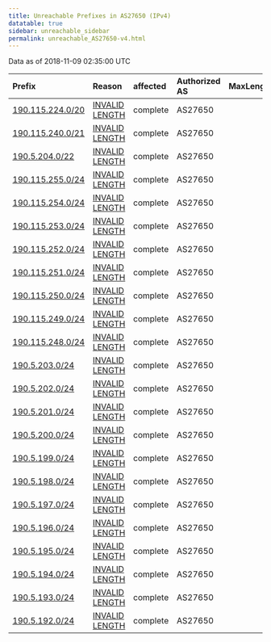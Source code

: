 ```yaml
---
title: Unreachable Prefixes in AS27650 (IPv4)
datatable: true
sidebar: unreachable_sidebar
permalink: unreachable_AS27650-v4.html
---
```


Data as of 2018-11-09 02:35:00 UTC


<div class="datatable-begin"></div>

| Prefix                                                     | Reason                                                                                                     | affected   | Authorized AS   |   MaxLength | Anchor                                         |   unreachable /24s |
|:-----------------------------------------------------------|:-----------------------------------------------------------------------------------------------------------|:-----------|:----------------|------------:|:-----------------------------------------------|-------------------:|
| [190.115.224.0/20](https://stat.ripe.net/190.115.224.0/20) | [INVALID LENGTH](https://rpki-validator.ripe.net/announcement-preview?asn=AS27650&prefix=190.115.224.0/20) | complete   | AS27650         |          19 | [LACNIC](unreachable_LACNIC_RPKI_Root-v4.html) |                 16 |
| [190.115.240.0/21](https://stat.ripe.net/190.115.240.0/21) | [INVALID LENGTH](https://rpki-validator.ripe.net/announcement-preview?asn=AS27650&prefix=190.115.240.0/21) | complete   | AS27650         |          19 | [LACNIC](unreachable_LACNIC_RPKI_Root-v4.html) |                  8 |
| [190.5.204.0/22](https://stat.ripe.net/190.5.204.0/22)     | [INVALID LENGTH](https://rpki-validator.ripe.net/announcement-preview?asn=AS27650&prefix=190.5.204.0/22)   | complete   | AS27650         |          20 | [LACNIC](unreachable_LACNIC_RPKI_Root-v4.html) |                  4 |
| [190.115.255.0/24](https://stat.ripe.net/190.115.255.0/24) | [INVALID LENGTH](https://rpki-validator.ripe.net/announcement-preview?asn=AS27650&prefix=190.115.255.0/24) | complete   | AS27650         |          19 | [LACNIC](unreachable_LACNIC_RPKI_Root-v4.html) |                  1 |
| [190.115.254.0/24](https://stat.ripe.net/190.115.254.0/24) | [INVALID LENGTH](https://rpki-validator.ripe.net/announcement-preview?asn=AS27650&prefix=190.115.254.0/24) | complete   | AS27650         |          19 | [LACNIC](unreachable_LACNIC_RPKI_Root-v4.html) |                  1 |
| [190.115.253.0/24](https://stat.ripe.net/190.115.253.0/24) | [INVALID LENGTH](https://rpki-validator.ripe.net/announcement-preview?asn=AS27650&prefix=190.115.253.0/24) | complete   | AS27650         |          19 | [LACNIC](unreachable_LACNIC_RPKI_Root-v4.html) |                  1 |
| [190.115.252.0/24](https://stat.ripe.net/190.115.252.0/24) | [INVALID LENGTH](https://rpki-validator.ripe.net/announcement-preview?asn=AS27650&prefix=190.115.252.0/24) | complete   | AS27650         |          19 | [LACNIC](unreachable_LACNIC_RPKI_Root-v4.html) |                  1 |
| [190.115.251.0/24](https://stat.ripe.net/190.115.251.0/24) | [INVALID LENGTH](https://rpki-validator.ripe.net/announcement-preview?asn=AS27650&prefix=190.115.251.0/24) | complete   | AS27650         |          19 | [LACNIC](unreachable_LACNIC_RPKI_Root-v4.html) |                  1 |
| [190.115.250.0/24](https://stat.ripe.net/190.115.250.0/24) | [INVALID LENGTH](https://rpki-validator.ripe.net/announcement-preview?asn=AS27650&prefix=190.115.250.0/24) | complete   | AS27650         |          19 | [LACNIC](unreachable_LACNIC_RPKI_Root-v4.html) |                  1 |
| [190.115.249.0/24](https://stat.ripe.net/190.115.249.0/24) | [INVALID LENGTH](https://rpki-validator.ripe.net/announcement-preview?asn=AS27650&prefix=190.115.249.0/24) | complete   | AS27650         |          19 | [LACNIC](unreachable_LACNIC_RPKI_Root-v4.html) |                  1 |
| [190.115.248.0/24](https://stat.ripe.net/190.115.248.0/24) | [INVALID LENGTH](https://rpki-validator.ripe.net/announcement-preview?asn=AS27650&prefix=190.115.248.0/24) | complete   | AS27650         |          19 | [LACNIC](unreachable_LACNIC_RPKI_Root-v4.html) |                  1 |
| [190.5.203.0/24](https://stat.ripe.net/190.5.203.0/24)     | [INVALID LENGTH](https://rpki-validator.ripe.net/announcement-preview?asn=AS27650&prefix=190.5.203.0/24)   | complete   | AS27650         |          20 | [LACNIC](unreachable_LACNIC_RPKI_Root-v4.html) |                  1 |
| [190.5.202.0/24](https://stat.ripe.net/190.5.202.0/24)     | [INVALID LENGTH](https://rpki-validator.ripe.net/announcement-preview?asn=AS27650&prefix=190.5.202.0/24)   | complete   | AS27650         |          20 | [LACNIC](unreachable_LACNIC_RPKI_Root-v4.html) |                  1 |
| [190.5.201.0/24](https://stat.ripe.net/190.5.201.0/24)     | [INVALID LENGTH](https://rpki-validator.ripe.net/announcement-preview?asn=AS27650&prefix=190.5.201.0/24)   | complete   | AS27650         |          20 | [LACNIC](unreachable_LACNIC_RPKI_Root-v4.html) |                  1 |
| [190.5.200.0/24](https://stat.ripe.net/190.5.200.0/24)     | [INVALID LENGTH](https://rpki-validator.ripe.net/announcement-preview?asn=AS27650&prefix=190.5.200.0/24)   | complete   | AS27650         |          20 | [LACNIC](unreachable_LACNIC_RPKI_Root-v4.html) |                  1 |
| [190.5.199.0/24](https://stat.ripe.net/190.5.199.0/24)     | [INVALID LENGTH](https://rpki-validator.ripe.net/announcement-preview?asn=AS27650&prefix=190.5.199.0/24)   | complete   | AS27650         |          20 | [LACNIC](unreachable_LACNIC_RPKI_Root-v4.html) |                  1 |
| [190.5.198.0/24](https://stat.ripe.net/190.5.198.0/24)     | [INVALID LENGTH](https://rpki-validator.ripe.net/announcement-preview?asn=AS27650&prefix=190.5.198.0/24)   | complete   | AS27650         |          20 | [LACNIC](unreachable_LACNIC_RPKI_Root-v4.html) |                  1 |
| [190.5.197.0/24](https://stat.ripe.net/190.5.197.0/24)     | [INVALID LENGTH](https://rpki-validator.ripe.net/announcement-preview?asn=AS27650&prefix=190.5.197.0/24)   | complete   | AS27650         |          20 | [LACNIC](unreachable_LACNIC_RPKI_Root-v4.html) |                  1 |
| [190.5.196.0/24](https://stat.ripe.net/190.5.196.0/24)     | [INVALID LENGTH](https://rpki-validator.ripe.net/announcement-preview?asn=AS27650&prefix=190.5.196.0/24)   | complete   | AS27650         |          20 | [LACNIC](unreachable_LACNIC_RPKI_Root-v4.html) |                  1 |
| [190.5.195.0/24](https://stat.ripe.net/190.5.195.0/24)     | [INVALID LENGTH](https://rpki-validator.ripe.net/announcement-preview?asn=AS27650&prefix=190.5.195.0/24)   | complete   | AS27650         |          20 | [LACNIC](unreachable_LACNIC_RPKI_Root-v4.html) |                  1 |
| [190.5.194.0/24](https://stat.ripe.net/190.5.194.0/24)     | [INVALID LENGTH](https://rpki-validator.ripe.net/announcement-preview?asn=AS27650&prefix=190.5.194.0/24)   | complete   | AS27650         |          20 | [LACNIC](unreachable_LACNIC_RPKI_Root-v4.html) |                  1 |
| [190.5.193.0/24](https://stat.ripe.net/190.5.193.0/24)     | [INVALID LENGTH](https://rpki-validator.ripe.net/announcement-preview?asn=AS27650&prefix=190.5.193.0/24)   | complete   | AS27650         |          20 | [LACNIC](unreachable_LACNIC_RPKI_Root-v4.html) |                  1 |
| [190.5.192.0/24](https://stat.ripe.net/190.5.192.0/24)     | [INVALID LENGTH](https://rpki-validator.ripe.net/announcement-preview?asn=AS27650&prefix=190.5.192.0/24)   | complete   | AS27650         |          20 | [LACNIC](unreachable_LACNIC_RPKI_Root-v4.html) |                  1 |

<div class="datatable-end"></div>